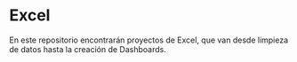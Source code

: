 # Excel
En este repositorio encontrarán proyectos de Excel, que van desde limpieza de datos hasta la creación de Dashboards.
